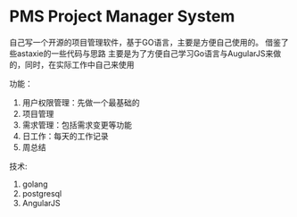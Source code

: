 PMS Project Manager System
===

自己写一个开源的项目管理软件，基于GO语言，主要是方便自己使用的。
借鉴了些astaxie的一些代码与思路
主要是为了方便自己学习Go语言与AugularJS来做的，同时，在实际工作中自己来使用

功能：
1. 用户权限管理：先做一个最基础的
2. 项目管理
3. 需求管理：包括需求变更等功能
4. 日工作：每天的工作记录
5. 周总结

技术:
1. golang
2. postgresql
3. AngularJS